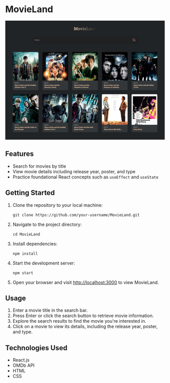 <!DOCTYPE html>
<html lang="en">
<head>
    <meta charset="UTF-8">
    <meta name="viewport" content="width=device-width, initial-scale=1.0">
    <title>MovieLand README</title>
</head>
<body>
    <div class="container">
        <h1>MovieLand</h1>
        <img src="./public/LandingPage.png" alt="MovieLand Screenshot">
        <h2>Features</h2>
        <ul>
            <li>Search for movies by title</li>
            <li>View movie details including release year, poster, and type</li>
            <li>Practice foundational React concepts such as <code>useEffect</code> and <code>useState</code></li>
        </ul>
        <h2>Getting Started</h2>
        <ol>
            <li>Clone the repository to your local machine:</li>
            <pre><code>git clone https://github.com/your-username/MovieLand.git</code></pre>
            <li>Navigate to the project directory:</li>
            <pre><code>cd MovieLand</code></pre>
            <li>Install dependencies:</li>
            <pre><code>npm install</code></pre>
            <li>Start the development server:</li>
            <pre><code>npm start</code></pre>
            <li>Open your browser and visit <a href="http://localhost:3000">http://localhost:3000</a> to view MovieLand.</li>
        </ol>
        <h2>Usage</h2>
        <ol>
            <li>Enter a movie title in the search bar.</li>
            <li>Press Enter or click the search button to retrieve movie information.</li>
            <li>Explore the search results to find the movie you're interested in.</li>
            <li>Click on a movie to view its details, including the release year, poster, and type.</li>
        </ol>
        <h2>Technologies Used</h2>
        <ul>
            <li>React.js</li>
            <li>OMDb API</li>
            <li>HTML</li>
            <li>CSS</li>
        </ul>
    </div>
</body>
</html>
